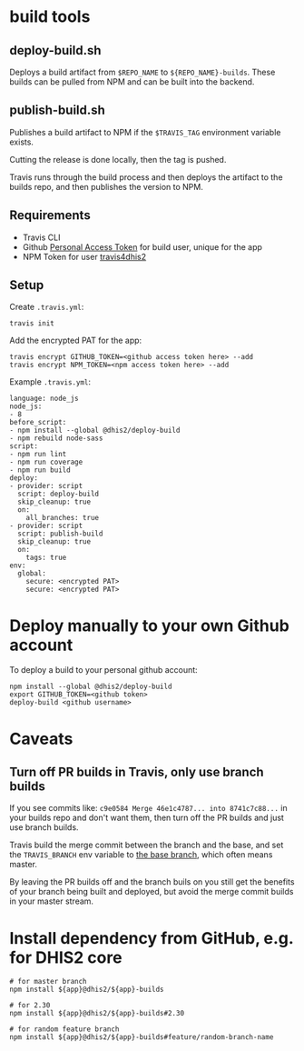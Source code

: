 # build tools

## deploy-build.sh

Deploys a build artifact from `$REPO_NAME` to `${REPO_NAME}-builds`.
These builds can be pulled from NPM and can be built into the backend.

## publish-build.sh

Publishes a build artifact to NPM if the `$TRAVIS_TAG` environment variable exists.

Cutting the release is done locally, then the tag is pushed.

Travis runs through the build process and then deploys the artifact to the builds repo, and then publishes the version to NPM. 

## Requirements

- Travis CLI
- Github [Personal Access Token](https://github.com/settings/tokens) for
  build user, unique for the app
- NPM Token for user [travis4dhis2](https://www.npmjs.com/settings/travis4dhis2/tokens)

## Setup

Create `.travis.yml`:

```
travis init
```

Add the encrypted PAT for the app:

```
travis encrypt GITHUB_TOKEN=<github access token here> --add
travis encrypt NPM_TOKEN=<npm access token here> --add
```

Example `.travis.yml`:

```
language: node_js
node_js:
- 8
before_script:
- npm install --global @dhis2/deploy-build
- npm rebuild node-sass
script:
- npm run lint
- npm run coverage
- npm run build
deploy:
- provider: script
  script: deploy-build
  skip_cleanup: true
  on:
    all_branches: true
- provider: script
  script: publish-build
  skip_cleanup: true
  on:
    tags: true
env:
  global:
    secure: <encrypted PAT>
    secure: <encrypted PAT>
```

# Deploy manually to your own Github account

To deploy a build to your personal github account:

```
npm install --global @dhis2/deploy-build
export GITHUB_TOKEN=<github token>
deploy-build <github username>
```

# Caveats

## Turn off PR builds in Travis, only use branch builds

If you see commits like: `c9e0584 Merge 46e1c4787... into 8741c7c88...` in your builds repo and don't want them, then turn off the PR builds and just use branch builds.

Travis build the merge commit between the branch and the base, and set the `TRAVIS_BRANCH` env variable to [the base branch](https://docs.travis-ci.com/user/environment-variables#default-environment-variables), which often means master.

By leaving the PR builds off and the branch buils on you still get the benefits of your branch being built and deployed, but avoid the merge commit builds in your master stream.

# Install dependency from GitHub, e.g. for DHIS2 core

```
# for master branch
npm install ${app}@dhis2/${app}-builds

# for 2.30
npm install ${app}@dhis2/${app}-builds#2.30

# for random feature branch
npm install ${app}@dhis2/${app}-builds#feature/random-branch-name
```
